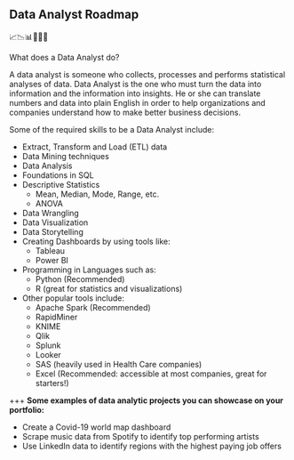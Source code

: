 ## Data Analyst Roadmap 

📈📉📊🧡💛💚
 
What does a Data Analyst do?

A data analyst is someone who collects, processes and performs statistical analyses of data. Data Analyst is the one who must turn the data into information and the information into insights. He or she can translate numbers and data into plain English in order to help organizations and companies understand how to make better business decisions.

Some of the required skills to be a Data Analyst include:

- Extract, Transform and Load (ETL) data
- Data Mining techniques
- Data Analysis
- Foundations in SQL
- Descriptive Statistics
  - Mean, Median, Mode, Range, etc.
  - ANOVA
- Data Wrangling
- Data Visualization
- Data Storytelling
- Creating Dashboards by using tools like:
  - Tableau
  - Power BI
 - Programming in Languages such as:
   - Python (Recommended)
   - R (great for statistics and visualizations)
 - Other popular tools include:
    - Apache Spark (Recommended)
    - RapidMiner
    - KNIME
    - Qlik
    - Splunk
    - Looker 
    - SAS (heavily used in Health Care companies)
    - Excel (Recommended: accessible at most companies, great for starters!)

 +++ **Some examples of data analytic projects you can showcase on your portfolio:**

* Create a Covid-19 world map dashboard
* Scrape music data from Spotify to identify top performing artists
* Use LinkedIn data to identify regions with the highest paying job offers

